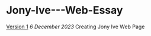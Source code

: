 # Jony-Ive---Web-Essay
[Version 1](https://github.com/Ryan-wilsdon100/Jony-Ive---Web-Essay/Gh-Pages/index.html)
*6 December 2023*
Creating Jony Ive Web Page